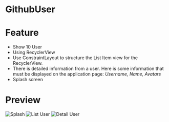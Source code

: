 # GithubUser

# Feature

- Show 10 User
- Using RecyclerView
- Use ConstraintLayout to structure the List Item view for the RecyclerView.
- There is detailed information from a user. Here is some information that must be displayed on the application page:
*Username, Name, Avatars*
- Splash screen

# Preview

![Splash](https://user-images.githubusercontent.com/62767709/156992213-75f67361-7711-4560-a128-3d489b4565eb.png)
![List User](https://user-images.githubusercontent.com/62767709/156992244-b5932ff1-ac5d-4f1c-96c7-aeb4206db5b2.png)
![Detail User](https://user-images.githubusercontent.com/62767709/156992266-dc98c006-1e07-48e2-827d-c629fd1626ee.png)
